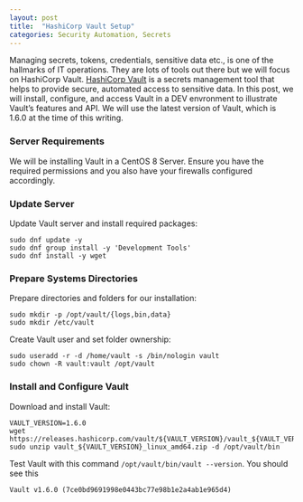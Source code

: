 ```yaml
---
layout: post
title:  "HashiCorp Vault Setup"
categories: Security Automation, Secrets
---
```


Managing secrets, tokens, credentials, sensitive data etc., is one of the hallmarks of IT operations. They are lots of tools out there but we will focus on HashiCorp Vault. [HashiCorp Vault](https://www.vaultproject.io/) is a secrets management tool that helps to provide secure, automated access to sensitive data. In this post, we will install, configure, and access Vault in a DEV envronment to illustrate Vault’s features and API. We will use the latest version of Vault, which is 1.6.0 at the time of this writing.

### **Server Requirements**
We will be installing Vault in a CentOS 8 Server. Ensure you have the required permissions and you also have your firewalls configured accordingly.

### **Update Server**
Update Vault server and install required packages:
```
sudo dnf update -y
sudo dnf group install -y 'Development Tools'
sudo dnf install -y wget
```

### **Prepare Systems Directories**
Prepare directories and folders for our installation:
```
sudo mkdir -p /opt/vault/{logs,bin,data}
sudo mkdir /etc/vault
```

Create Vault user and set folder ownership:
```
sudo useradd -r -d /home/vault -s /bin/nologin vault
sudo chown -R vault:vault /opt/vault
```

### **Install and Configure Vault**
Download and install Vault:
```
VAULT_VERSION=1.6.0
wget https://releases.hashicorp.com/vault/${VAULT_VERSION}/vault_${VAULT_VERSION}_linux_amd64.zip
sudo unzip vault_${VAULT_VERSION}_linux_amd64.zip -d /opt/vault/bin
```
Test Vault with this command ```/opt/vault/bin/vault --version```. You should see this
```
Vault v1.6.0 (7ce0bd9691998e0443bc77e98b1e2a4ab1e965d4)
```
